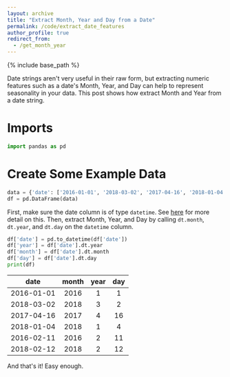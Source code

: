 ```yaml
---
layout: archive
title: "Extract Month, Year and Day from a Date"
permalink: /code/extract_date_features
author_profile: true
redirect_from:
  - /get_month_year
---
```


{% include base_path %}

Date strings aren't very useful in their raw form, but extracting numeric features such as a date's Month, Year, and Day can help to represent seasonality in your data. This post shows how extract Month and Year from a date string.

# Imports
```python
import pandas as pd
```

# Create Some Example Data
```python
data = {'date': ['2016-01-01', '2018-03-02', '2017-04-16', '2018-01-04', '2016-02-11', '2018-02-12']}
df = pd.DataFrame(data)
```

First, make sure the date column is of type `datetime`. See [here](/code/date_string_to_datetime) for more detail on this. Then, extract Month, Year, and Day by calling `dt.month`, `dt.year`, and `dt.day` on the `datetime` column.

```python
df['date'] = pd.to_datetime(df['date'])
df['year'] = df['date'].dt.year
df['month'] = df['date'].dt.month
df['day'] = df['date'].dt.day
print(df)
```

|**date**|**month**|**year**|**day**
:-----:|:-----:|:-----:|:-----:|
2016-01-01|2016|1|1
2018-03-02|2018|3|2
2017-04-16|2017|4|16
2018-01-04|2018|1|4
2016-02-11|2016|2|11
2018-02-12|2018|2|12

And that's it! Easy enough.